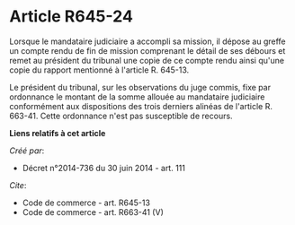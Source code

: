 # Article R645-24

Lorsque le mandataire judiciaire a accompli sa mission, il dépose au greffe un compte rendu de fin de mission comprenant le
détail de ses débours et remet au président du tribunal une copie de ce compte rendu ainsi qu'une copie du rapport mentionné
à l'article R. 645-13. 

Le président du tribunal, sur les observations du juge commis, fixe par ordonnance le montant de la somme allouée au
mandataire judiciaire conformément aux dispositions des trois derniers alinéas de l'article R. 663-41. Cette ordonnance n'est
pas susceptible de recours.

**Liens relatifs à cet article**

_Créé par_:

  - Décret n°2014-736 du 30 juin 2014 - art. 111

_Cite_:

  - Code de commerce - art. R645-13
  - Code de commerce - art. R663-41 (V)
